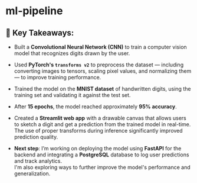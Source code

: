 # ml-pipeline

## 🔑 Key Takeaways:

- Built a **Convolutional Neural Network (CNN)** to train a computer vision model that recognizes digits drawn by the user.
  
- Used **PyTorch's `transforms v2`** to preprocess the dataset — including converting images to tensors, scaling pixel values, and normalizing them — to improve training performance.

- Trained the model on the **MNIST dataset** of handwritten digits, using the training set and validating it against the test set.

- After **15 epochs**, the model reached approximately **95% accuracy**.

- Created a **Streamlit web app** with a drawable canvas that allows users to sketch a digit and get a prediction from the trained model in real-time.  
  The use of proper transforms during inference significantly improved prediction quality.

- **Next step**: I’m working on deploying the model using **FastAPI** for the backend and integrating a **PostgreSQL** database to log user predictions and track analytics.  
  I'm also exploring ways to further improve the model's performance and generalization.